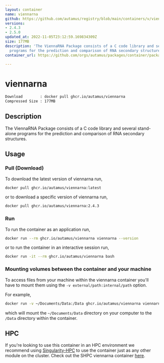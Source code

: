 ```yaml
---
layout: container
name: viennarna
github: https://github.com/autamus/registry/blob/main/containers/v/viennarna/spack.yaml
versions:
- 2.4.3
- 2.5.0
updated_at: 2022-11-05T23:12:59.169834309Z
size: 177MB
description: 'The ViennaRNA Package consists of a C code library and several stand-alone
  programs for the prediction and comparison of RNA secondary structures. '
container_url: https://github.com/orgs/autamus/packages/container/package/viennarna

---
```

# viennarna
```bash 
Download        : docker pull ghcr.io/autamus/viennarna
Compressed Size : 177MB
```

## Description
The ViennaRNA Package consists of a C code library and several stand-alone programs for the prediction and comparison of RNA secondary structures. 

## Usage
### Pull (Download)
To download the latest version of viennarna run,

```bash
docker pull ghcr.io/autamus/viennarna:latest
```

or to download a specific version of viennarna run,

```bash
docker pull ghcr.io/autamus/viennarna:2.4.3
```
### Run
To run the container as an application run,
```bash
docker run --rm ghcr.io/autamus/viennarna viennarna --version
```

or to run the container in an interactive session run,
```bash
docker run -it --rm ghcr.io/autamus/viennarna bash
```

### Mounting volumes between the container and your machine
To access files from your machine within the viennarna container you'll have to mount them using the `-v external/path:internal/path` option.

For example,
```bash
docker run -v ~/Documents/Data:/Data ghcr.io/autamus/viennarna viennarna /Data/myData.csv
```
which will mount the `~/Documents/Data` directory on your computer to the `/Data` directory within the container.

## HPC
If you're looking to use this container in an HPC environment we recommend using [Singularity-HPC](https://singularity-hpc.readthedocs.io) to use the container just as any other module on the cluster. Check out the SHPC viennarna container [here](https://singularityhub.github.io/singularity-hpc/r/ghcr.io-autamus-viennarna/).